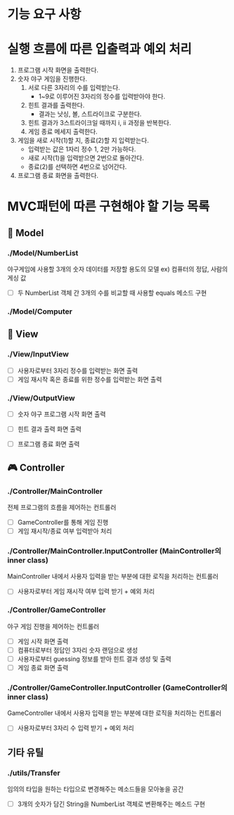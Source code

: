 # 기능 요구 사항

# 실행 흐름에 따른 입출력과 예외 처리
1. 프로그램 시작 화면을 출력한다.
2. 숫자 야구 게임을 진행한다.
   1. 서로 다른 3자리의 수를 입력받는다.
      * 1~9로 이루어진 3자리의 정수를 입력받아야 한다.
   2. 힌트 결과를 출력한다.
      * 결과는 낫싱, 볼, 스트라이크로 구분한다.
   3. 힌트 결과가 3스트라이크일 때까지 i, ii 과정을 반복한다. 
   4. 게임 종료 메세지 출력한다.
3. 게임을 새로 시작(1)할 지, 종료(2)할 지 입력받는다.
    * 입력받는 값은 1자리 정수 1, 2만 가능하다.
    * 새로 시작(1)을 입력받으면 2번으로 돌아간다.
    * 종료(2)를 선택하면 4번으로 넘어간다.
4. 프로그램 종료 화면을 출력한다.

# MVC패턴에 따른 구현해야 할 기능 목록
## 🧑 Model
### ./Model/NumberList
야구게임에 사용할 3개의 숫자 데이터를 저장할 용도의 모델
ex) 컴퓨터의 정답, 사람의 게싱 값
* [ ] 두 NumberList 객체 간 3개의 수를 비교할 때 사용할 equals 메소드 구현

### ./Model/Computer


## 🔎 View
### ./View/InputView
* [ ] 사용자로부터 3자리 정수를 입력받는 화면 출력
* [ ] 게임 재시작 혹은 종료를 위한 정수를 입력받는 화면 출력

### ./View/OutputView
* [ ] 숫자 야구 프로그램 시작 화면 출력
* [ ] 힌트 결과 출력 화면 출력
* [ ] 프로그램 종료 화면 출력


## 🎮 Controller
### ./Controller/MainController
전체 프로그램의 흐름을 제어하는 컨트롤러
* [ ] GameController를 통해 게임 진행
* [ ] 게임 재시작/종료 여부 입력받아 처리

### ./Controller/MainController.InputController (MainController의 inner class)
MainController 내에서 사용자 입력을 받는 부분에 대한 로직을 처리하는 컨트롤러
* [ ] 사용자로부터 게임 재시작 여부 입력 받기 + 예외 처리


### ./Controller/GameController
야구 게임 진행을 제어하는 컨트롤러
* [ ] 게임 시작 화면 출력
* [ ] 컴퓨터로부터 정답인 3자리 숫자 랜덤으로 생성
* [ ] 사용자로부터 guessing 정보를 받아 힌트 결과 생성 및 출력
* [ ] 게임 종료 화면 출력

### ./Controller/GameController.InputController (GameController의 inner class)
GameController 내에서 사용자 입력을 받는 부분에 대한 로직을 처리하는 컨트롤러
* [ ] 사용자로부터 3자리 수 입력 받기 + 예외 처리

## 기타 유틸
### ./utils/Transfer
임의의 타입을 원하는 타입으로 변경해주는 메소드들을 모아놓을 공간
* [ ] 3개의 숫자가 담긴 String을 NumberList 객체로 변환해주는 메소드 구현